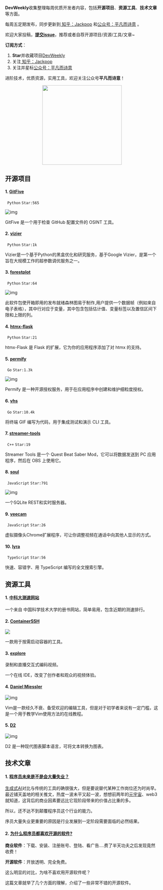 **DevWeekly**收集整理每周优质开发者内容，包括**开源项目**、**资源工具**、**技术文章**等方面。

每周五定期发布，同步更新到<a href="https://www.zhihu.com/people/sharetechlee/activities">
知乎：Jackpop</a> 和<a href="https://mp.weixin.qq.com/s/hTZAGgkiMS0XPZ9OHQxFJg" rel="nofollow">公众号：平凡而诗意</a> 。

欢迎大家投稿，**[提交issue](https://github.com/Jackpopc/DevWeekly/issues)**，推荐或者自荐开源项目/资源/工具/文章~

**订阅方式**：

1. **Star**并收藏项目[DevWeekly](https://github.com/Jackpopc/DevWeekly)
2. 关注<a href="https://www.zhihu.com/people/sharetechlee/activities">
   知乎：Jackpop</a>
3. 关注并星标<a href="https://mp.weixin.qq.com/s/hTZAGgkiMS0XPZ9OHQxFJg" rel="nofollow">公众号：平凡而诗意</a>  

进阶技术，优质资源，实用工具，欢迎关注公众号**平凡而诗意**！

<p align="center">
    <img src="https://s1.ax1x.com/2022/07/10/jsCAdH.jpg" width="260" height="260"></img>
</p>

## 开源项目

#### 1. [GitFive](https://github.com/mxrch/GitFive)

` Python` `Star:565`

![img](https://picx.zhimg.com/80/v2-34813bfd03e86f2415b942e746281ff7_720w.png?source=d16d100b)

GitFive 是一个用于检查 GitHub 配置文件的 OSINT 工具。

#### 2. [vizier](https://github.com/google/vizier)

` Python` `Star:1k`

Vizier是一个基于Python的黑盒优化和研究服务，基于Google Vizier，是第一个旨在大规模工作的超参数调优服务之一。

#### 3. [forestplot](https://github.com/LSYS/forestplot)

` Python` `Star:64`

![img](https://picx.zhimg.com/80/v2-caa8f573268c907653188ba67a85ff5f_720w.png?source=d16d100b)

此软件包使开箱即用的发布就绪森林图易于制作,用户提供一个数据帧（例如来自电子表格），其中行对应于变量，其中包含包括估计值、变量标签以及置信区间下限和上限的列。

#### 4. [htmx-flask](https://github.com/sponsfreixes/htmx-flask)

` Python` `Star:21`

htmx-Flask 是 Flask 的扩展，它为你的应用程序添加了对 htmx 的支持。

#### 5. [permify](https://github.com/Permify/permify)

` Go` `Star:1.3k`

![img](https://picx.zhimg.com/80/v2-1f8e43ea9b0eec7835b069c5258dc267_720w.png?source=d16d100b)

Permify 是一种开源授权服务，用于在应用程序中创建和维护细粒度授权。

#### 6. [vhs](https://github.com/charmbracelet/vhs)

` Go` `Star:10.4k`

将终端 GIF 编写为代码，用于集成测试和演示 CLI 工具。

#### 7. [streamer-tools](https://github.com/EnderdracheLP/streamer-tools)

` C++` `Star:19`

Streamer Tools 是一个 Quest Beat Saber Mod，它可以将数据发送到 PC 应用程序，然后在 OBS 上使用它。

#### 8. [soul](https://github.com/thevahidal/soul)

` JavaScript` `Star:791`

![img](https://pica.zhimg.com/80/v2-c2b2c37bb79252693b45a1a067645495_720w.png?source=d16d100b)

一个SQLite REST和实时服务器。

#### 9. [veecam](https://github.com/Udokah/veecam)

` JavaScript` `Star:26`

虚拟摄像头Chrome扩展程序，可让你调整视频在通话中向其他人显示的方式。

#### 10. [lyra](https://github.com/nearform/lyra)

` TypeScript` `Star:56`

快速、容错字、用 TypeScript 编写的全文搜索引擎。

## 资源工具

#### 1. [中科大测速网站](https://test.ustc.edu.cn/)

一个来自 中国科学技术大学的册书网站，简单易用，包含近期的测速排行。

#### 2. [ContainerSSH](https://github.com/ContainerSSH/ContainerSSH)

![](https://containerssh.io/)

一款用于按需启动容器的工具。

#### 3. [explore](https://www.grape.codes/explore)

录制和直播交互式编码视频。

一个在线 IDE，改变了创作者和观众的视频体验。

#### 4. [Daniel Miessler](https://danielmiessler.com/study/vim/)

![img](https://pic1.zhimg.com/80/v2-f31c01f8521196b18616ae7f558e2a36_720w.png?source=d16d100b)

Vim是一款经久不衰、备受欢迎的编辑工具，但是对于初学者来说有一定门槛，这是一个用于教学Vim使用方法的在线教程。

#### 5. [D2](https://github.com/terrastruct/d2)

![img](https://picx.zhimg.com/80/v2-ebaae1de1c20833a4977fa6f4238c115_720w.png?source=d16d100b)

D2 是一种现代图表脚本语言，可将文本转换为图表。

## 技术文章

#### 1. [程序员未来是不是会大量失业？](https://dev.to/mariamarsh/8-best-c-ides-to-use-in-2023-4kf5)

[生成式AI](https://www.zhihu.com/search?q=生成式AI&search_source=Entity&hybrid_search_source=Entity&hybrid_search_extra={"sourceType"%3A"answer"%2C"sourceId"%3A2972241732})对比与传统的工具的确很强大，但是要说替代某种工作岗位还为时尚早。最近铺天盖地的相关推文，热度一波未平又起一波，想想前两年的[元宇宙](https://www.zhihu.com/search?q=元宇宙&search_source=Entity&hybrid_search_source=Entity&hybrid_search_extra={"sourceType"%3A"answer"%2C"sourceId"%3A2972241732})、web3就知道，这背后的商业因素要远比它现阶段带来的价值占比重的多。

所以，还不达不到颠覆程序员这个行业的能力。

序员大量失业更重要的原因是行业发展到一定阶段需要面临的必然结果。

#### 2. [为什么程序员都喜欢开源的软件? ](https://dev.to/dev_neil_a/vs-code-extensions-i-use-for-programming-and-writing-50h0)

**商业软件**：下载、安装、注册账号、登陆、看广告....费了半天功夫之后发现竟然收费！

**开源软件**：开放透明、完全免费。

这么明显的对比，为啥不喜欢用开源软件呢？

 这篇文章就举了几个方面的理解，介绍了一些非常不错的开源软件。

